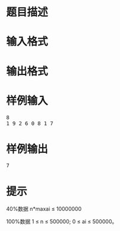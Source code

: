 

# 题目描述



# 输入格式



# 输出格式



# 样例输入


<pre>8
1 9 2 6 0 8 1 7
</pre>

# 样例输出


<pre>7
</pre>

# 提示


<p>
40%数据 n*maxai ≤ 10000000
</p>
<p>
100%数据 1 ≤ n ≤ 500000; 0 ≤ ai ≤ 500000。
</p>
